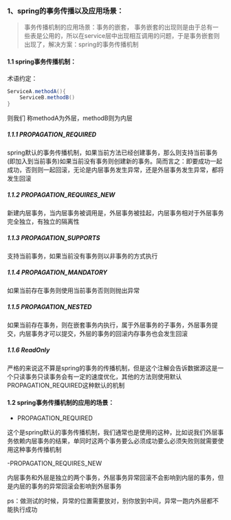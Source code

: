 ### 1、spring的事务传播以及应用场景：

> 事务传播机制的应用场景：事务的嵌套，
> 事务嵌套的出现则是由于总有一些表是公用的，所以在service层中出现相互调用的问题，于是事务嵌套则出现了，解决方案：spring的事务传播机制

#### 1.1 spring事务传播机制：

术语约定：

```java
ServiceA.methodA(){
    ServiceB.methodB()
}
```

则我们 称methodA为外层，methodB则为内层

##### 1.1.1 PROPAGATION_REQUIRED

spring默认的事务传播机制，如果当前方法已经创建事务，那么则支持当前事务(即加入到当前事务)如果当前没有事务则创建新的事务。简而言之：即要成功一起成功，否则则一起回滚，无论是内层事务发生异常，还是外层事务发生异常，都将发生回滚

##### 1.1.2 PROPAGATION_REQUIRES_NEW

新建内层事务，当内层事务被调用是，外层事务被挂起，内层事务相对于外层事务完全独立，有独立的隔离性

##### 1.1.3 PROPAGATION_SUPPORTS

支持当前事务，如果当前没有事务则以非事务的方式执行

##### 1.1.4 PROPAGATION_MANDATORY

如果当前存在事务则使用当前事务否则则抛出异常

##### 1.1.5 PROPAGATION_NESTED

如果当前存在事务，则在嵌套事务内执行，属于外层事务的子事务，外层事务提交，内层事务才可以提交，外层的事务的回滚内存事务也会发生回滚

##### 1.1.6 ReadOnly

严格的来说这不算是spring的事务的传播机制，但是这个注解会告诉数据源这是一个只读事务只读事务会有一定的速度优化，其他的方法则使用默认PROPAGATION_REQUIRED这种默认的机制

#### 1.2 spring事务传播机制的应用的场景：

- PROPAGATION_REQUIRED 

这个是spring默认的事务传播机制，我们通常也是使用的这种，比如说我们外层事务依赖内层事务的结果，单同时这两个事务要么必须成功要么必须失败则就需要使用这种事务传播机制

-PROPAGATION_REQUIRES_NEW

内层事务和外层是独立的两个事务，外层事务异常回滚不会影响到内层的事务，但是内层的事务的异常回滚会影响到外层事务

ps：做测试的时候，异常的位置需要放对，别你放到中间，异常一跑内外层都不能执行成功





